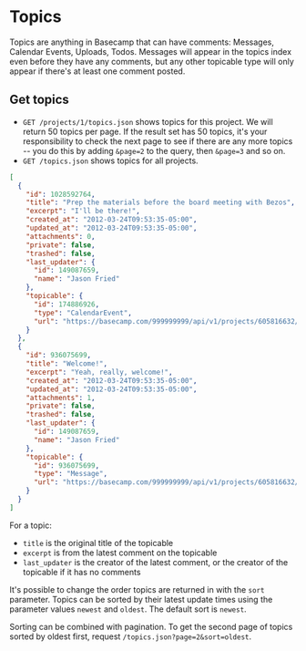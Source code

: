 Topics
========

> <Clever topics quote>

Topics are anything in Basecamp that can have comments: Messages, Calendar Events, Uploads, Todos. Messages will appear in the topics index even before they have any comments, but any other topicable type will only appear if there's at least one comment posted.


Get topics
----------

* `GET /projects/1/topics.json` shows topics for this project. We will return 50 topics per page. If the result set has 50 topics, it's your responsibility to check the next page to see if there are any more topics -- you do this by adding `&page=2` to the query, then `&page=3` and so on.
* `GET /topics.json` shows topics for all projects.

```json
[
  {
    "id": 1028592764,
    "title": "Prep the materials before the board meeting with Bezos",
    "excerpt": "I'll be there!",
    "created_at": "2012-03-24T09:53:35-05:00",
    "updated_at": "2012-03-24T09:53:35-05:00",
    "attachments": 0,
    "private": false,
    "trashed": false,
    "last_updater": {
      "id": 149087659,
      "name": "Jason Fried"
    },
    "topicable": {
      "id": 174886926,
      "type": "CalendarEvent",
      "url": "https://basecamp.com/999999999/api/v1/projects/605816632/calendar_events/174886926.json"
    }
  },
  {
    "id": 936075699,
    "title": "Welcome!",
    "excerpt": "Yeah, really, welcome!",
    "created_at": "2012-03-24T09:53:35-05:00",
    "updated_at": "2012-03-24T09:53:35-05:00",
    "attachments": 1,
    "private": false,
    "trashed": false,
    "last_updater": {
      "id": 149087659,
      "name": "Jason Fried"
    },
    "topicable": {
      "id": 936075699,
      "type": "Message",
      "url": "https://basecamp.com/999999999/api/v1/projects/605816632/messages/936075699.json"
    }
  }
]
```

For a topic:

* `title` is the original title of the topicable
* `excerpt` is from the latest comment on the topicable
* `last_updater` is the creator of the latest comment, or the creator of the
  topicable if it has no comments

It's possible to change the order topics are returned in with the `sort`
parameter. Topics can be sorted by their latest update times using the
parameter values `newest` and `oldest`. The default sort is `newest`.

Sorting can be combined with pagination. To get the second page of topics
sorted by oldest first, request `/topics.json?page=2&sort=oldest`.
